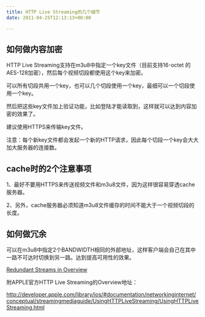 ```yaml
---
title: HTTP Live Streaming的几个细节
date: 2011-04-25T12:13:13+00:00

---
```

## 如何做内容加密

HTTP Live Streaming支持在m3u8中指定一个key文件（目前支持16-octet 的AES-128加密），然后每个视频切段都使用这个key来加密。
  
可以所有切段共用一个key，也可以几个切段使用一个key，最细可以一个切段使用一个key。
  
然后把这些key文件加上验证功能，比如登陆才能读取到，这样就可以达到内容加密的效果了。
  
建议使用HTTPS来传输key文件。
  
注意：每个新key文件都会发起一个新的HTTP请求，因此每个切段一个key会大大加大服务器的连接数。
  


## cache时的2个注意事项

1、最好不要用HTTPS来传送视频文件和m3u8文件，因为这样很容易穿透cache服务器。
  
2、另外，cache服务器必须知道m3u8文件缓存的时间不能大于一个视频切段的长度。
  


## 如何做冗余

可以在m3u8中指定2个BANDWIDTH相同的外部地址，这样客户端会自己在其中一路不可达时切换到另一路。达到提高可用性的效果。
  
[Redundant Streams in Overview](https://developer.apple.com/library/ios/documentation/NetworkingInternet/Conceptual/StreamingMediaGuide/UsingHTTPLiveStreaming/UsingHTTPLiveStreaming.html#//apple_ref/doc/uid/TP40008332-CH102-SW22)
  


附APPLE官方HTTP Live Streaming的Overview地址：
  
http://developer.apple.com/library/ios/#documentation/networkinginternet/conceptual/streamingmediaguide/UsingHTTPLiveStreaming/UsingHTTPLiveStreaming.html
